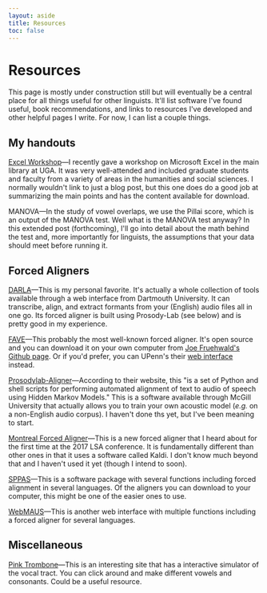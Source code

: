 ```yaml
---
layout: aside
title: Resources
toc: false
---
```


# Resources

This page is mostly under construction still but will eventually be a central place for all things useful for other linguists. It'll  list software I've found useful, book recommendations, and links to resources I've developed and other helpful pages I write. For now, I can list a couple things. 

## My handouts

[Excel Workshop](/excel.html)—I recently gave a workshop on Microsoft Excel in the main library at UGA. It was very well-attended and included graduate students and faculty from a variety of areas in the humanities and social sciences. I normally wouldn't link to just a blog post, but this one does do a good job at summarizing the main points and has the content available for download.

MANOVA—In the study of vowel overlaps, we use the Pillai score, which is an output of the MANOVA test. Well what is the MANOVA test anyway? In this extended post (forthcoming), I'll go into detail about the math behind the test and, more importantly for linguists, the assumptions that your data should meet before running it.

## Forced Aligners

[DARLA](http://darla.dartmouth.edu)—This is my personal favorite. It's actually a whole collection of tools available through a web interface from Dartmouth University. It can transcribe, align, and extract formants from your (English) audio files all in one go. Its forced aligner is built using Prosody-Lab (see below) and is pretty good in my experience. 

[FAVE](https://github.com/JoFrhwld/FAVE)—This probably the most well-known forced aligner. It's open source and you can download it on your own computer from [Joe Fruehwald's Github page](https://github.com/JoFrhwld). Or if you'd prefer, you can UPenn's their [web interface](http://fave.ling.upenn.edu) instead.

[Prosodylab-Aligner](http://prosodylab.org/tools/aligner/)—According to their website, this "is a set of Python and shell scripts for performing automated alignment of text to audio of speech using Hidden Markov Models." This is a software available through McGill University that actually allows you to train your own acoustic model (*e.g.* on a non-English audio corpus). I haven't done ths yet, but I've been meaning to start.

[Montreal Forced Aligner](https://github.com/MontrealCorpusTools/Montreal-Forced-Aligner)—This is a new forced aligner that I heard about for the first time at the 2017 LSA conference. It is fundamentally different than other ones in that it uses a software called Kaldi. I don't know much beyond that and I haven't used it yet (though I intend to soon).

[SPPAS](http://www.sppas.org/index.html)—This is a software package with several functions including forced alignment in several languages. Of the aligners you can download to your computer, this might be one of the easier ones to use. 

[WebMAUS](http://clarin.phonetik.uni-muenchen.de/BASWebServices/#/services)—This is another web interface with multiple functions including a forced aligner for several languages.

## Miscellaneous

[Pink Trombone](http://dood.al/pinktrombone/)—This is an interesting site that has a interactive simulator of the vocal tract. You can click around and make different vowels and consonants. Could be a useful resource.